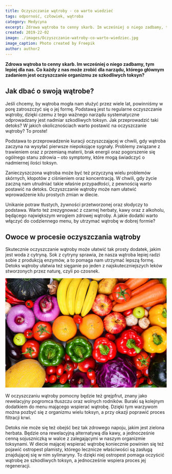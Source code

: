 ```yaml
---
title: Oczyszczanie wątroby - co warto wiedzieć
tags: odporność, człowiek, wątroba
category: Medycyna
excerpt: Zdrowa wątroba to cenny skarb. Im wcześniej o niego zadbamy, tym lepiej dla nas
created: 2019-22-02
image: ./images/Oczyszczanie-watroby-co-warto-wiedziec.jpg
image_caption: Photo created by Freepik
author: author2
---
```


**Zdrowa wątroba to cenny skarb. Im wcześniej o niego zadbamy, tym lepiej dla nas. Co każdy z nas może zrobić dla narządu, którego głównym zadaniem jest oczyszczanie organizmu ze szkodliwych toksyn?**


## Jak dbać o swoją wątrobe?

Jeśli chcemy, by wątroba mogła nam służyć przez wiele lat, powinniśmy w porę zatroszczyć się o jej formę. Podstawą jest tu regularne oczyszczanie wątroby, dzięki czemu z tego ważnego narządu systematyczne odprowadzany jest nadmiar szkodliwych toksyn. Jak przeprowadzić taki detoks? W jakich okolicznościach warto postawić na oczyszczanie wątroby? To proste!

Podstawa to przeprowadzenie kuracji oczyszczającej w chwili, gdy wątroba zaczyna na wysyłać pierwsze niepokojące sygnały. Problemy związane z trawieniem oraz z przemianą materii, brak energii oraz pogorszenie się ogólnego stanu zdrowia – oto symptomy, które mogą świadczyć o nadmiernej ilości toksyn. 

Zanieczyszczona wątroba może być też przyczyną wielu problemów skórnych, kłopotów z ciśnieniem oraz koncentracją. W chwili, gdy życie zaczną nam utrudniać takie właśnie przypadłości, z pewnością warto postawić na detoks. Oczyszczanie wątroby może nam ułatwić wprowadzenie kilu prostych zmian w diecie. 

Unikanie potraw tłustych, żywności przetworzonej oraz słodyczy to podstawa. Warto też zrezygnować z czarnej herbaty, kawy oraz z alkoholu, będącego największym wrogiem zdrowej wątroby. A jakie dodatki warto włączyć do codziennego menu, by utrzymać wątrobę w dobrej formie?

## Owoce w procesie oczyszczania wątroby

Skutecznie oczyszczanie wątroby może ułatwić tak prosty dodatek, jakim jest woda z cytryną. Sok z cytryny sprawia, że nasza wątroba lepiej radzi sobie z produkcją enzymów, a to pomaga nam utrzymać lepszą formę. Detoks wątroby ułatwia też sięganie po jeden z najskuteczniejszych leków stworzonych przez naturę, czyli po czosnek. 

![warzywa owoce oczyszczanie wątroby](.\images\warzywa-owoce-proces-oczyszczania-watroby.jpg "Proces oczyszczania wątroby")

W oczyszczaniu wątroby pomocny będzie też grejpfrut, znany jako rewelacyjny pogromca tłuszczu oraz wolnych rodników. Buraki są kolejnym dodatkiem do menu mającego wspierać wątrobę. Dzięki tym warzywom można pozbyć się z organizmu wielu toksyn, a przy okazji poprawić proces filtracji krwi. 

Detoks nie może się też obejść bez tak zdrowego napoju, jakim jest zielona herbata. Będzie ona rewelacyjną alternatywą dla kawy, a jednocześnie cenną sojuszniczką w walce z zalegającymi w naszym organizmie toksynami. W diecie mającej wspierać wątrobę koniecznie powinien się też pojawić ostropest plamisty, którego lecznicze właściwości są zasługą znajdującej się w nim sylimaryny. To dzięki niej ostropest pomaga oczyścić wątrobę ze szkodliwych toksyn, a jednocześnie wspiera proces jej regeneracji.